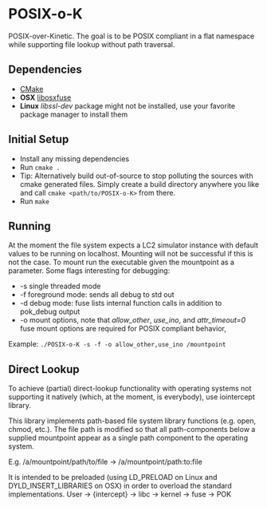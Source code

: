 POSIX-o-K
=========
POSIX-over-Kinetic. The goal is to be POSIX compliant in a flat namespace while supporting file lookup without path traversal.

## Dependencies
+ [CMake](http://www.cmake.org)
+ **OSX** [libosxfuse](http://osxfuse.github.io)
+ **Linux** *libssl-dev* package might not be installed, use your favorite package manager to install them 

## Initial Setup
+ Install any missing dependencies
+ Run `cmake .` 
 + Tip: Alternatively build out-of-source to stop polluting the sources with cmake generated files. Simply create a build directory anywhere you like and call `cmake <path/to/POSIX-o-K>` from there. 
+ Run `make`

## Running
At the moment the file system expects a LC2 simulator instance with default values to be running on localhost. Mounting will not be successful if this is not the case.
To mount run the executable given the mountpoint as a parameter. Some flags interesting for debugging: 

+ -s single threaded mode
+ -f foreground mode: sends all debug to std out 
+ -d debug mode: fuse lists internal function calls in addition to pok_debug output
+ -o mount options, note that *allow_other*, *use_ino*, and *attr_timeout=0* fuse mount options are required for POSIX compliant behavior, 

Example: `./POSIX-o-K -s -f -o allow_other,use_ino /mountpoint` 

## Direct Lookup
To achieve (partial) direct-lookup functionality with operating systems not supporting it natively (which, at the moment, is everybody), use iointercept library.  

This library implements path-based file system library functions (e.g. open, chmod, etc.). The file path is modified so that all path-components below a supplied mountpoint appear as a single path component to the operating system. 

E.g. /a/mountpoint/path/to/file -> /a/mountpoint/path:to:file

It is intended to be preloaded (using LD_PRELOAD on Linux and DYLD_INSERT_LIBRARIES on OSX) in order to overload the standard implementations. 
User -> {intercept} -> libc -> kernel -> fuse -> POK